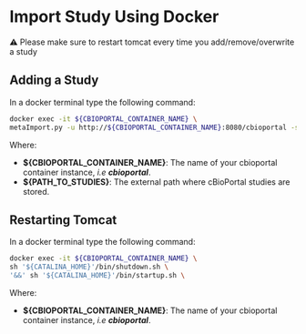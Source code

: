 # Import Study Using Docker

:warning: Please make sure to restart tomcat every time you add/remove/overwrite a study

## Adding a Study

In a docker terminal type the following command:

```bash
docker exec -it ${CBIOPORTAL_CONTAINER_NAME} \
metaImport.py -u http://${CBIOPORTAL_CONTAINER_NAME}:8080/cbioportal -s ${PATH_TO_STUDIES}
```

Where:    
- **${CBIOPORTAL_CONTAINER_NAME}**: The name of your cbioportal container instance, _i.e **cbioportal**_.
- **${PATH_TO_STUDIES}**: The external path where cBioPortal studies are stored.

## Restarting Tomcat

In a docker terminal type the following command:

```bash
docker exec -it ${CBIOPORTAL_CONTAINER_NAME} \
sh '${CATALINA_HOME}'/bin/shutdown.sh \
'&&' sh '${CATALINA_HOME}'/bin/startup.sh \
```

Where:    
- **${CBIOPORTAL_CONTAINER_NAME}**: The name of your cbioportal container instance, _i.e **cbioportal**_.
